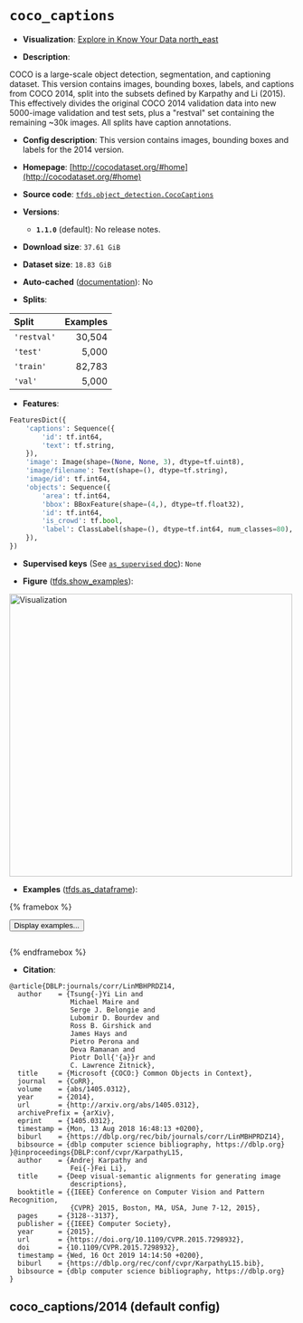 <div itemscope itemtype="http://schema.org/Dataset">
  <div itemscope itemprop="includedInDataCatalog" itemtype="http://schema.org/DataCatalog">
    <meta itemprop="name" content="TensorFlow Datasets" />
  </div>
  <meta itemprop="name" content="coco_captions" />
  <meta itemprop="description" content="COCO is a large-scale object detection, segmentation, and&#10;captioning dataset. This version contains images, bounding boxes, labels, and&#10;captions from COCO 2014, split into the subsets defined by Karpathy and Li&#10;(2015). This effectively divides the original COCO 2014 validation data into&#10;new 5000-image validation and test sets, plus a &quot;restval&quot; set containing the&#10;remaining ~30k images. All splits have caption annotations.&#10;&#10;To use this dataset:&#10;&#10;```python&#10;import tensorflow_datasets as tfds&#10;&#10;ds = tfds.load(&#x27;coco_captions&#x27;, split=&#x27;train&#x27;)&#10;for ex in ds.take(4):&#10;  print(ex)&#10;```&#10;&#10;See [the guide](https://www.tensorflow.org/datasets/overview) for more&#10;informations on [tensorflow_datasets](https://www.tensorflow.org/datasets).&#10;&#10;&lt;img src=&quot;https://storage.googleapis.com/tfds-data/visualization/fig/coco_captions-2014-1.1.0.png&quot; alt=&quot;Visualization&quot; width=&quot;500px&quot;&gt;&#10;&#10;" />
  <meta itemprop="url" content="https://www.tensorflow.org/datasets/catalog/coco_captions" />
  <meta itemprop="sameAs" content="http://cocodataset.org/#home" />
  <meta itemprop="citation" content="@article{DBLP:journals/corr/LinMBHPRDZ14,&#10;  author    = {Tsung{-}Yi Lin and&#10;               Michael Maire and&#10;               Serge J. Belongie and&#10;               Lubomir D. Bourdev and&#10;               Ross B. Girshick and&#10;               James Hays and&#10;               Pietro Perona and&#10;               Deva Ramanan and&#10;               Piotr Doll{&#x27;{a}}r and&#10;               C. Lawrence Zitnick},&#10;  title     = {Microsoft {COCO:} Common Objects in Context},&#10;  journal   = {CoRR},&#10;  volume    = {abs/1405.0312},&#10;  year      = {2014},&#10;  url       = {http://arxiv.org/abs/1405.0312},&#10;  archivePrefix = {arXiv},&#10;  eprint    = {1405.0312},&#10;  timestamp = {Mon, 13 Aug 2018 16:48:13 +0200},&#10;  biburl    = {https://dblp.org/rec/bib/journals/corr/LinMBHPRDZ14},&#10;  bibsource = {dblp computer science bibliography, https://dblp.org}&#10;}@inproceedings{DBLP:conf/cvpr/KarpathyL15,&#10;  author    = {Andrej Karpathy and&#10;               Fei{-}Fei Li},&#10;  title     = {Deep visual-semantic alignments for generating image&#10;               descriptions},&#10;  booktitle = {{IEEE} Conference on Computer Vision and Pattern Recognition,&#10;               {CVPR} 2015, Boston, MA, USA, June 7-12, 2015},&#10;  pages     = {3128--3137},&#10;  publisher = {{IEEE} Computer Society},&#10;  year      = {2015},&#10;  url       = {https://doi.org/10.1109/CVPR.2015.7298932},&#10;  doi       = {10.1109/CVPR.2015.7298932},&#10;  timestamp = {Wed, 16 Oct 2019 14:14:50 +0200},&#10;  biburl    = {https://dblp.org/rec/conf/cvpr/KarpathyL15.bib},&#10;  bibsource = {dblp computer science bibliography, https://dblp.org}&#10;}" />
</div>

# `coco_captions`


*   **Visualization**:
    <a class="button button-with-icon" href="https://knowyourdata-tfds.withgoogle.com/#tab=STATS&dataset=coco_captions">
    Explore in Know Your Data
    <span class="material-icons icon-after" aria-hidden="true"> north_east
    </span> </a>

*   **Description**:

COCO is a large-scale object detection, segmentation, and captioning dataset.
This version contains images, bounding boxes, labels, and captions from COCO
2014, split into the subsets defined by Karpathy and Li (2015). This effectively
divides the original COCO 2014 validation data into new 5000-image validation
and test sets, plus a "restval" set containing the remaining ~30k images. All
splits have caption annotations.

*   **Config description**: This version contains images, bounding boxes and
    labels for the 2014 version.

*   **Homepage**: [http://cocodataset.org/#home](http://cocodataset.org/#home)

*   **Source code**:
    [`tfds.object_detection.CocoCaptions`](https://github.com/tensorflow/datasets/tree/master/tensorflow_datasets/object_detection/coco_captions.py)

*   **Versions**:

    *   **`1.1.0`** (default): No release notes.

*   **Download size**: `37.61 GiB`

*   **Dataset size**: `18.83 GiB`

*   **Auto-cached**
    ([documentation](https://www.tensorflow.org/datasets/performances#auto-caching)):
    No

*   **Splits**:

Split       | Examples
:---------- | -------:
`'restval'` | 30,504
`'test'`    | 5,000
`'train'`   | 82,783
`'val'`     | 5,000

*   **Features**:

```python
FeaturesDict({
    'captions': Sequence({
        'id': tf.int64,
        'text': tf.string,
    }),
    'image': Image(shape=(None, None, 3), dtype=tf.uint8),
    'image/filename': Text(shape=(), dtype=tf.string),
    'image/id': tf.int64,
    'objects': Sequence({
        'area': tf.int64,
        'bbox': BBoxFeature(shape=(4,), dtype=tf.float32),
        'id': tf.int64,
        'is_crowd': tf.bool,
        'label': ClassLabel(shape=(), dtype=tf.int64, num_classes=80),
    }),
})
```

*   **Supervised keys** (See
    [`as_supervised` doc](https://www.tensorflow.org/datasets/api_docs/python/tfds/load#args)):
    `None`

*   **Figure**
    ([tfds.show_examples](https://www.tensorflow.org/datasets/api_docs/python/tfds/visualization/show_examples)):

<img src="https://storage.googleapis.com/tfds-data/visualization/fig/coco_captions-2014-1.1.0.png" alt="Visualization" width="500px">

*   **Examples**
    ([tfds.as_dataframe](https://www.tensorflow.org/datasets/api_docs/python/tfds/as_dataframe)):

<!-- mdformat off(HTML should not be auto-formatted) -->

{% framebox %}

<button id="displaydataframe">Display examples...</button>
<div id="dataframecontent" style="overflow-x:auto"></div>
<script>
const url = "https://storage.googleapis.com/tfds-data/visualization/dataframe/coco_captions-2014-1.1.0.html";
const dataButton = document.getElementById('displaydataframe');
dataButton.addEventListener('click', async () => {
  // Disable the button after clicking (dataframe loaded only once).
  dataButton.disabled = true;

  const contentPane = document.getElementById('dataframecontent');
  try {
    const response = await fetch(url);
    // Error response codes don't throw an error, so force an error to show
    // the error message.
    if (!response.ok) throw Error(response.statusText);

    const data = await response.text();
    contentPane.innerHTML = data;
  } catch (e) {
    contentPane.innerHTML =
        'Error loading examples. If the error persist, please open '
        + 'a new issue.';
  }
});
</script>

{% endframebox %}

<!-- mdformat on -->

*   **Citation**:

```
@article{DBLP:journals/corr/LinMBHPRDZ14,
  author    = {Tsung{-}Yi Lin and
               Michael Maire and
               Serge J. Belongie and
               Lubomir D. Bourdev and
               Ross B. Girshick and
               James Hays and
               Pietro Perona and
               Deva Ramanan and
               Piotr Doll{'{a}}r and
               C. Lawrence Zitnick},
  title     = {Microsoft {COCO:} Common Objects in Context},
  journal   = {CoRR},
  volume    = {abs/1405.0312},
  year      = {2014},
  url       = {http://arxiv.org/abs/1405.0312},
  archivePrefix = {arXiv},
  eprint    = {1405.0312},
  timestamp = {Mon, 13 Aug 2018 16:48:13 +0200},
  biburl    = {https://dblp.org/rec/bib/journals/corr/LinMBHPRDZ14},
  bibsource = {dblp computer science bibliography, https://dblp.org}
}@inproceedings{DBLP:conf/cvpr/KarpathyL15,
  author    = {Andrej Karpathy and
               Fei{-}Fei Li},
  title     = {Deep visual-semantic alignments for generating image
               descriptions},
  booktitle = {{IEEE} Conference on Computer Vision and Pattern Recognition,
               {CVPR} 2015, Boston, MA, USA, June 7-12, 2015},
  pages     = {3128--3137},
  publisher = {{IEEE} Computer Society},
  year      = {2015},
  url       = {https://doi.org/10.1109/CVPR.2015.7298932},
  doi       = {10.1109/CVPR.2015.7298932},
  timestamp = {Wed, 16 Oct 2019 14:14:50 +0200},
  biburl    = {https://dblp.org/rec/conf/cvpr/KarpathyL15.bib},
  bibsource = {dblp computer science bibliography, https://dblp.org}
}
```


## coco_captions/2014 (default config)
